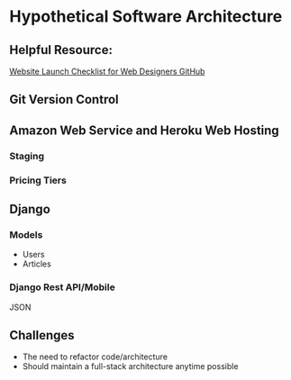 # Hypothetical Software Architecture

## Helpful Resource: 

[Website Launch Checklist for Web Designers GitHub](https://github.com/tutsplus/Website-Launch-Checklist-for-Web-Designers)

## Git Version Control

## Amazon Web Service and Heroku Web Hosting

### Staging

### Pricing Tiers

## Django

### Models
* Users
* Articles

### Django Rest API/Mobile
JSON

## Challenges

* The need to refactor code/architecture
* Should maintain a full-stack architecture anytime possible

